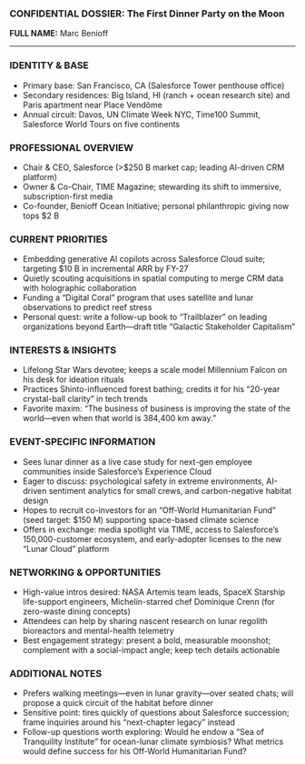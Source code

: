 ### CONFIDENTIAL DOSSIER: The First Dinner Party on the Moon

**FULL NAME:** Marc Benioff

---
### IDENTITY & BASE
- Primary base: San Francisco, CA (Salesforce Tower penthouse office)
- Secondary residences: Big Island, HI (ranch + ocean research site) and Paris apartment near Place Vendôme
- Annual circuit: Davos, UN Climate Week NYC, Time100 Summit, Salesforce World Tours on five continents

### PROFESSIONAL OVERVIEW
- Chair & CEO, Salesforce (>$250 B market cap; leading AI-driven CRM platform)
- Owner & Co-Chair, TIME Magazine; stewarding its shift to immersive, subscription-first media
- Co-founder, Benioff Ocean Initiative; personal philanthropic giving now tops $2 B

### CURRENT PRIORITIES
- Embedding generative AI copilots across Salesforce Cloud suite; targeting $10 B in incremental ARR by FY-27
- Quietly scouting acquisitions in spatial computing to merge CRM data with holographic collaboration
- Funding a “Digital Coral” program that uses satellite and lunar observations to predict reef stress
- Personal quest: write a follow-up book to “Trailblazer” on leading organizations beyond Earth—draft title “Galactic Stakeholder Capitalism”

### INTERESTS & INSIGHTS
- Lifelong Star Wars devotee; keeps a scale model Millennium Falcon on his desk for ideation rituals
- Practices Shinto-influenced forest bathing; credits it for his “20-year crystal-ball clarity” in tech trends
- Favorite maxim: “The business of business is improving the state of the world—even when that world is 384,400 km away.”

### EVENT-SPECIFIC INFORMATION
- Sees lunar dinner as a live case study for next-gen employee communities inside Salesforce’s Experience Cloud
- Eager to discuss: psychological safety in extreme environments, AI-driven sentiment analytics for small crews, and carbon-negative habitat design
- Hopes to recruit co-investors for an “Off-World Humanitarian Fund” (seed target: $150 M) supporting space-based climate science
- Offers in exchange: media spotlight via TIME, access to Salesforce’s 150,000-customer ecosystem, and early-adopter licenses to the new “Lunar Cloud” platform

### NETWORKING & OPPORTUNITIES
- High-value intros desired: NASA Artemis team leads, SpaceX Starship life-support engineers, Michelin-starred chef Dominique Crenn (for zero-waste dining concepts)
- Attendees can help by sharing nascent research on lunar regolith bioreactors and mental-health telemetry
- Best engagement strategy: present a bold, measurable moonshot; complement with a social-impact angle; keep tech details actionable

### ADDITIONAL NOTES
- Prefers walking meetings—even in lunar gravity—over seated chats; will propose a quick circuit of the habitat before dinner
- Sensitive point: tires quickly of questions about Salesforce succession; frame inquiries around his “next-chapter legacy” instead
- Follow-up questions worth exploring: Would he endow a “Sea of Tranquility Institute” for ocean-lunar climate symbiosis? What metrics would define success for his Off-World Humanitarian Fund?